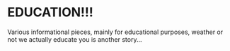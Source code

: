 EDUCATION!!!
============

Various informational pieces, mainly for educational purposes, weather or not we actually educate you is another story...
